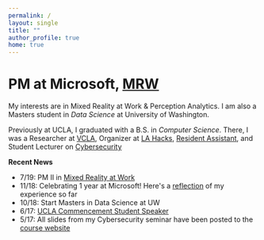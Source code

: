 ```yaml
---
permalink: /
layout: single
title: ""
author_profile: true
home: true
---
```


<div class="image-container">
    <canvas class="canvas" width="800" height="800" id="canvas"></canvas>
    <div class="loading-screen" id="loading">
        <div class="la-ball-triangle-path la-dark la-2x">
            <div></div>
            <div></div>
            <div></div>
        </div>
    </div>
</div>

# PM at Microsoft, [MRW](https://dynamics.microsoft.com/en-us/mixed-reality/overview/)

My interests are in Mixed Reality at Work & Perception Analytics. I am also a Masters student in _Data Science_ at University of Washington.

Previously at UCLA, I graduated with a B.S. in _Computer Science_. There, I was a Researcher at [VCLA](http://vcla.stat.ucla.edu/), Organizer at [LA Hacks](https://lahacks.com/), [Resident Assistant](https://reslife.ucla.edu/employment/ra), and Student Lecturer on [Cybersecurity](https://kfrankc.com/cs88s/)

**Recent News**

- 7/19: PM II in [Mixed Reality at Work](https://dynamics.microsoft.com/en-us/mixed-reality/overview/)
- 11/18: Celebrating 1 year at Microsoft! Here's a [reflection](https://www.linkedin.com/pulse/lessons-from-1-year-microsoft-frank-chen/) of my experience so far
- 10/18: Start Masters in Data Science at UW
- 6/17: [UCLA Commencement Student Speaker](https://www.youtube.com/watch?v=wr6u5Q-SZRo&feature=youtu.be&t=1h59m20s)
- 5/17: All slides from my Cybersecurity seminar have been posted to the [course website](https://kfrankc.com/cs88s)
